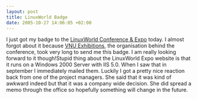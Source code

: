 ```yaml
--- 
layout: post
title: LinuxWorld Badge
date: 2005-10-27 14:06:05 +02:00
---
```

I just got my badge to the [LinuxWorld Conference &amp; Expo](http://www.linuxworldexpo.nl) today. I almost forgot about it because [VNU Exhibitions](http://www.vnuexpo.com/), the organisation behind the conference, took very long to send me this badge. I am really looking forward to it though!Stupid thing about the LinuxWorld Expo website is that it runs on a Windows 2000 Server with IIS 5.0. When I saw that in september I immediately mailed them. Luckily I got a pretty nice reaction back from one of the project managers. She said that it was kind of awkward indeed but that it was a company wide decision. She did spread a memo through the office so hopefully something will change in the future.
